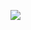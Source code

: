 [![](https://images.microbadger.com/badges/image/jgeusebroek/duplicity-duply:mariadb.svg)](https://microbadger.com/images/jgeusebroek/duplicity-duply:mariadb "Get your own image badge on microbadger.com")